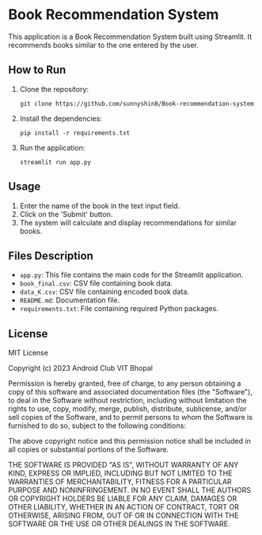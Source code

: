 # Book Recommendation System

This application is a Book Recommendation System built using Streamlit. It recommends books similar to the one entered by the user.

## How to Run

1. Clone the repository:

    ```
    git clone https://github.com/sunnyshin8/Book-recommendation-system
    ```

2. Install the dependencies:

    ```
    pip install -r requirements.txt
    ```

3. Run the application:

    ```
    streamlit run app.py
    ```

## Usage

1. Enter the name of the book in the text input field.
2. Click on the 'Submit' button.
3. The system will calculate and display recommendations for similar books.

## Files Description

- `app.py`: This file contains the main code for the Streamlit application.
- `book_final.csv`: CSV file containing book data.
- `data_K.csv`: CSV file containing encoded book data.
- `README.md`: Documentation file.
- `requirements.txt`: File containing required Python packages.

## License

MIT License

Copyright (c) 2023 Android Club VIT Bhopal

Permission is hereby granted, free of charge, to any person obtaining a copy
of this software and associated documentation files (the "Software"), to deal
in the Software without restriction, including without limitation the rights
to use, copy, modify, merge, publish, distribute, sublicense, and/or sell
copies of the Software, and to permit persons to whom the Software is
furnished to do so, subject to the following conditions:

The above copyright notice and this permission notice shall be included in all
copies or substantial portions of the Software.

THE SOFTWARE IS PROVIDED "AS IS", WITHOUT WARRANTY OF ANY KIND, EXPRESS OR
IMPLIED, INCLUDING BUT NOT LIMITED TO THE WARRANTIES OF MERCHANTABILITY,
FITNESS FOR A PARTICULAR PURPOSE AND NONINFRINGEMENT. IN NO EVENT SHALL THE
AUTHORS OR COPYRIGHT HOLDERS BE LIABLE FOR ANY CLAIM, DAMAGES OR OTHER
LIABILITY, WHETHER IN AN ACTION OF CONTRACT, TORT OR OTHERWISE, ARISING FROM,
OUT OF OR IN CONNECTION WITH THE SOFTWARE OR THE USE OR OTHER DEALINGS IN THE
SOFTWARE.
